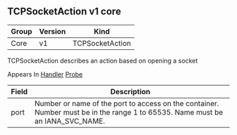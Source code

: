 ## TCPSocketAction v1 core

Group        | Version     | Kind
------------ | ---------- | -----------
Core | v1 | TCPSocketAction



TCPSocketAction describes an action based on opening a socket

<aside class="notice">
Appears In  <a href="#handler-v1">Handler</a>  <a href="#probe-v1">Probe</a> </aside>

Field        | Description
------------ | -----------
port  | Number or name of the port to access on the container. Number must be in the range 1 to 65535. Name must be an IANA_SVC_NAME.

